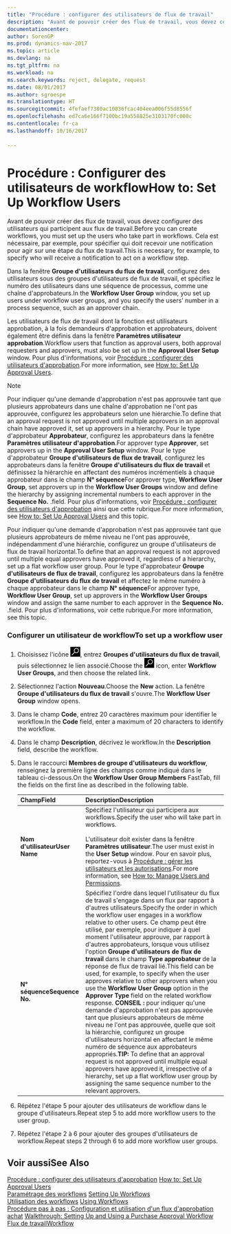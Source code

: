 ```yaml
---
title: "Procédure : configurer des utilisateurs de flux de travail"
description: "Avant de pouvoir créer des flux de travail, vous devez configurer des utilisateurs qui participent aux flux de travail. Cela est nécessaire, par exemple, pour spécifier qui doit recevoir une notification pour agir sur une étape du flux de travail."
documentationcenter: 
author: SorenGP
ms.prod: dynamics-nav-2017
ms.topic: article
ms.devlang: na
ms.tgt_pltfrm: na
ms.workload: na
ms.search.keywords: reject, delegate, request
ms.date: 08/01/2017
ms.author: sgroespe
ms.translationtype: HT
ms.sourcegitcommit: 4fefaef7380ac10836fcac404eea006f55d8556f
ms.openlocfilehash: ed7ca6e166f7100bc19a558825e3103170fc000c
ms.contentlocale: fr-ca
ms.lasthandoff: 10/16/2017

---
```

# <a name="how-to-set-up-workflow-users"></a><span data-ttu-id="2be5c-104">Procédure : Configurer des utilisateurs de workflow</span><span class="sxs-lookup"><span data-stu-id="2be5c-104">How to: Set Up Workflow Users</span></span>
<span data-ttu-id="2be5c-105">Avant de pouvoir créer des flux de travail, vous devez configurer des utilisateurs qui participent aux flux de travail.</span><span class="sxs-lookup"><span data-stu-id="2be5c-105">Before you can create workflows, you must set up the users who take part in workflows.</span></span> <span data-ttu-id="2be5c-106">Cela est nécessaire, par exemple, pour spécifier qui doit recevoir une notification pour agir sur une étape du flux de travail.</span><span class="sxs-lookup"><span data-stu-id="2be5c-106">This is necessary, for example, to specify who will receive a notification to act on a workflow step.</span></span>  

<span data-ttu-id="2be5c-107">Dans la fenêtre **Groupe d'utilisateurs du flux de travail**, configurez des utilisateurs sous des groupes d'utilisateurs de flux de travail, et spécifiez le numéro des utilisateurs dans une séquence de processus, comme une chaîne d'approbateurs.</span><span class="sxs-lookup"><span data-stu-id="2be5c-107">In the **Workflow User Group** window, you set up users under workflow user groups, and you specify the users’ number in a process sequence, such as an approver chain.</span></span>  

<span data-ttu-id="2be5c-108">Les utilisateurs de flux de travail dont la fonction est utilisateurs approbation, à la fois demandeurs d'approbation et approbateurs, doivent également être définis dans la fenêtre **Paramètres utilisateur approbation**.</span><span class="sxs-lookup"><span data-stu-id="2be5c-108">Workflow users that function as approval users, both approval requesters and approvers, must also be set up in the **Approval User Setup** window.</span></span> <span data-ttu-id="2be5c-109">Pour plus d'informations, voir [Procédure : configurer des utilisateurs d'approbation](across-how-to-set-up-approval-users.md).</span><span class="sxs-lookup"><span data-stu-id="2be5c-109">For more information, see [How to: Set Up Approval Users](across-how-to-set-up-approval-users.md).</span></span>  

> [!NOTE]  
>  <span data-ttu-id="2be5c-110">Pour indiquer qu'une demande d'approbation n'est pas approuvée tant que plusieurs approbateurs dans une chaîne d'approbation ne l'ont pas approuvée, configurez les approbateurs selon une hiérarchie.</span><span class="sxs-lookup"><span data-stu-id="2be5c-110">To define that an approval request is not approved until multiple approvers in an approval chain have approved it, set up approvers in a hierarchy.</span></span> <span data-ttu-id="2be5c-111">Pour le type d'approbateur **Approbateur**, configurez les approbateurs dans la fenêtre **Paramètres utilisateur d'approbation**.</span><span class="sxs-lookup"><span data-stu-id="2be5c-111">For approver type **Approver**, set approvers up in the **Approval User Setup** window.</span></span> <span data-ttu-id="2be5c-112">Pour le type d'approbateur **Groupe d'utilisateurs de flux de travail**, configurez les approbateurs dans la fenêtre **Groupe d'utilisateurs du flux de travail** et définissez la hiérarchie en affectant des numéros incrémentiels à chaque approbateur dans le champ **N° séquence**</span><span class="sxs-lookup"><span data-stu-id="2be5c-112">For approver type, **Workflow User Group**, set approvers up in the **Workflow User Groups** window and define the hierarchy by assigning incremental numbers to each approver in the **Sequence No.**</span></span> <span data-ttu-id="2be5c-113">.</span><span class="sxs-lookup"><span data-stu-id="2be5c-113">field.</span></span> <span data-ttu-id="2be5c-114">Pour plus d'informations, voir [Procédure : configurer des utilisateurs d'approbation](across-how-to-set-up-approval-users.md) ainsi que cette rubrique.</span><span class="sxs-lookup"><span data-stu-id="2be5c-114">For more information, see [How to: Set Up Approval Users](across-how-to-set-up-approval-users.md) and this topic.</span></span>  
>   
>  <span data-ttu-id="2be5c-115">Pour indiquer qu'une demande d'approbation n'est pas approuvée tant que plusieurs approbateurs de même niveau ne l'ont pas approuvée, indépendamment d'une hiérarchie, configurez un groupe d'utilisateurs de flux de travail horizontal.</span><span class="sxs-lookup"><span data-stu-id="2be5c-115">To define that an approval request is not approved until multiple equal approvers have approved it, regardless of a hierarchy, set up a flat workflow user group.</span></span> <span data-ttu-id="2be5c-116">Pour le type d'approbateur **Groupe d'utilisateurs de flux de travail**, configurez les approbateurs dans la fenêtre **Groupe d'utilisateurs du flux de travail** et affectez le même numéro à chaque approbateur dans le champ **N° séquence**</span><span class="sxs-lookup"><span data-stu-id="2be5c-116">For approver type, **Workflow User Group**, set up approvers in the **Workflow User Groups** window and assign the same number to each approver in the **Sequence No.**</span></span> <span data-ttu-id="2be5c-117">.</span><span class="sxs-lookup"><span data-stu-id="2be5c-117">field.</span></span> <span data-ttu-id="2be5c-118">Pour plus d'informations, voir cette rubrique.</span><span class="sxs-lookup"><span data-stu-id="2be5c-118">For more information, see this topic.</span></span>  

### <a name="to-set-up-a-workflow-user"></a><span data-ttu-id="2be5c-119">Configurer un utilisateur de workflow</span><span class="sxs-lookup"><span data-stu-id="2be5c-119">To set up a workflow user</span></span>  

1. <span data-ttu-id="2be5c-120">Choisissez l'icône ![Page ou rapport pour la recherche](media/ui-search/search_small.png "icône Page ou rapport pour la recherche"), entrez **Groupes d'utilisateurs du flux de travail**, puis sélectionnez le lien associé.</span><span class="sxs-lookup"><span data-stu-id="2be5c-120">Choose the ![Search for Page or Report](media/ui-search/search_small.png "Search for Page or Report icon") icon, enter **Workflow User Groups**, and then choose the related link.</span></span>  
2. <span data-ttu-id="2be5c-121">Sélectionnez l'action **Nouveau**.</span><span class="sxs-lookup"><span data-stu-id="2be5c-121">Choose the **New** action.</span></span> <span data-ttu-id="2be5c-122">La fenêtre **Groupe d'utilisateurs du flux de travail** s'ouvre.</span><span class="sxs-lookup"><span data-stu-id="2be5c-122">The **Workflow User Group** window opens.</span></span>  
3. <span data-ttu-id="2be5c-123">Dans le champ **Code**, entrez 20 caractères maximum pour identifier le workflow.</span><span class="sxs-lookup"><span data-stu-id="2be5c-123">In the **Code** field, enter a maximum of 20 characters to identify the workflow.</span></span>  
4. <span data-ttu-id="2be5c-124">Dans le champ **Description**, décrivez le workflow.</span><span class="sxs-lookup"><span data-stu-id="2be5c-124">In the **Description** field, describe the workflow.</span></span>  
5. <span data-ttu-id="2be5c-125">Dans le raccourci **Membres de groupe d'utilisateurs du workflow**, renseignez la première ligne des champs comme indiqué dans le tableau ci-dessous.</span><span class="sxs-lookup"><span data-stu-id="2be5c-125">On the **Workflow User Group Members** FastTab, fill the fields on the first line as described in the following table.</span></span>  

    |<span data-ttu-id="2be5c-126">Champ</span><span class="sxs-lookup"><span data-stu-id="2be5c-126">Field</span></span>|<span data-ttu-id="2be5c-127">Description</span><span class="sxs-lookup"><span data-stu-id="2be5c-127">Description</span></span>|  
    |---------------------------------|---------------------------------------|  
    |<span data-ttu-id="2be5c-128">**Nom d'utilisateur**</span><span class="sxs-lookup"><span data-stu-id="2be5c-128">**User Name**</span></span>|<span data-ttu-id="2be5c-129">Spécifiez l'utilisateur qui participera aux workflows.</span><span class="sxs-lookup"><span data-stu-id="2be5c-129">Specify the user who will take part in workflows.</span></span><br /><br /> <span data-ttu-id="2be5c-130">L'utilisateur doit exister dans la fenêtre **Paramètres utilisateur**.</span><span class="sxs-lookup"><span data-stu-id="2be5c-130">The user must exist in the **User Setup** window.</span></span> <span data-ttu-id="2be5c-131">Pour en savoir plus, reportez-vous à [Procédure : gérer les utilisateurs et les autorisations](ui-how-users-permissions.md).</span><span class="sxs-lookup"><span data-stu-id="2be5c-131">For more information, see [How to: Manage Users and Permissions](ui-how-users-permissions.md).</span></span>|  
    |<span data-ttu-id="2be5c-132">**N° séquence**</span><span class="sxs-lookup"><span data-stu-id="2be5c-132">**Sequence No.**</span></span>|<span data-ttu-id="2be5c-133">Spécifiez l'ordre dans lequel l'utilisateur du flux de travail s'engage dans un flux par rapport à d'autres utilisateurs.</span><span class="sxs-lookup"><span data-stu-id="2be5c-133">Specify the order in which the workflow user engages in a workflow relative to other users.</span></span> <span data-ttu-id="2be5c-134">Ce champ peut être utilisé, par exemple, pour indiquer à quel moment l'utilisateur approuve, par rapport à d'autres approbateurs, lorsque vous utilisez l'option **Groupe d'utilisateurs de flux de travail** dans le champ **Type approbateur** de la réponse de flux de travail lié.</span><span class="sxs-lookup"><span data-stu-id="2be5c-134">This field can be used, for example, to specify when the user approves relative to other approvers when you use the **Workflow User Group** option in the **Approver Type** field on the related workflow response.</span></span> <span data-ttu-id="2be5c-135">**CONSEIL :**  pour indiquer qu'une demande d'approbation n'est pas approuvée tant que plusieurs approbateurs de même niveau ne l'ont pas approuvée, quelle que soit la hiérarchie, configurez un groupe d'utilisateurs horizontal en affectant le même numéro de séquence aux approbateurs appropriés.</span><span class="sxs-lookup"><span data-stu-id="2be5c-135">**TIP:**  To define that an approval request is not approved until multiple equal approvers have approved it, irrespective of a hierarchy, set up a flat workflow user group by assigning the same sequence number to the relevant approvers.</span></span>|  
6. <span data-ttu-id="2be5c-136">Répétez l'étape 5 pour ajouter des utilisateurs de workflow dans le groupe d'utilisateurs.</span><span class="sxs-lookup"><span data-stu-id="2be5c-136">Repeat step 5 to add more workflow users to the user group.</span></span>  
7. <span data-ttu-id="2be5c-137">Répétez l'étape 2 à 6 pour ajouter des groupes d'utilisateurs de workflow.</span><span class="sxs-lookup"><span data-stu-id="2be5c-137">Repeat steps 2 through 6 to add more workflow user groups.</span></span>  

## <a name="see-also"></a><span data-ttu-id="2be5c-138">Voir aussi</span><span class="sxs-lookup"><span data-stu-id="2be5c-138">See Also</span></span>  
<span data-ttu-id="2be5c-139">[Procédure : configurer des utilisateurs d'approbation](across-how-to-set-up-approval-users.md) </span><span class="sxs-lookup"><span data-stu-id="2be5c-139">[How to: Set Up Approval Users](across-how-to-set-up-approval-users.md) </span></span>  
<span data-ttu-id="2be5c-140">[Paramétrage des workflows](across-set-up-workflows.md) </span><span class="sxs-lookup"><span data-stu-id="2be5c-140">[Setting Up Workflows](across-set-up-workflows.md) </span></span>  
<span data-ttu-id="2be5c-141">[Utilisation des workflows](across-use-workflows.md) </span><span class="sxs-lookup"><span data-stu-id="2be5c-141">[Using Workflows](across-use-workflows.md) </span></span>  
<span data-ttu-id="2be5c-142">[Procédure pas à pas : Configuration et utilisation d'un flux d'approbation achat](walkthrough-setting-up-and-using-a-purchase-approval-workflow.md) </span><span class="sxs-lookup"><span data-stu-id="2be5c-142">[Walkthrough: Setting Up and Using a Purchase Approval Workflow](walkthrough-setting-up-and-using-a-purchase-approval-workflow.md) </span></span>  
[<span data-ttu-id="2be5c-143">Flux de travail</span><span class="sxs-lookup"><span data-stu-id="2be5c-143">Workflow</span></span>](across-workflow.md)   

